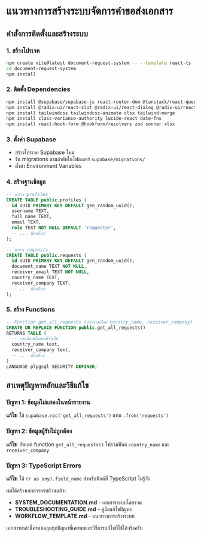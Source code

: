 # แนวทางการสร้างระบบจัดการคำขอส่งเอกสาร

## คำสั่งการติดตั้งและสร้างระบบ

### 1. สร้างโปรเจค
```bash
npm create vite@latest document-request-system -- --template react-ts
cd document-request-system
npm install
```

### 2. ติดตั้ง Dependencies
```bash
npm install @supabase/supabase-js react-router-dom @tanstack/react-query
npm install @radix-ui/react-slot @radix-ui/react-dialog @radix-ui/react-dropdown-menu
npm install tailwindcss tailwindcss-animate clsx tailwind-merge
npm install class-variance-authority lucide-react date-fns
npm install react-hook-form @hookform/resolvers zod sonner xlsx
```

### 3. ตั้งค่า Supabase
- สร้างโปรเจค Supabase ใหม่
- รัน migrations ตามลำดับในโฟลเดอร์ `supabase/migrations/`
- ตั้งค่า Environment Variables

### 4. สร้างฐานข้อมูล
```sql
-- ตาราง profiles
CREATE TABLE public.profiles (
  id UUID PRIMARY KEY DEFAULT gen_random_uuid(),
  username TEXT,
  full_name TEXT,
  email TEXT,
  role TEXT NOT NULL DEFAULT 'requester',
  -- ... ฟิลด์อื่นๆ
);

-- ตาราง requests  
CREATE TABLE public.requests (
  id UUID PRIMARY KEY DEFAULT gen_random_uuid(),
  document_name TEXT NOT NULL,
  receiver_email TEXT NOT NULL,
  country_name TEXT,
  receiver_company TEXT,
  -- ... ฟิลด์อื่นๆ
);
```

### 5. สร้าง Functions
```sql
-- Function get_all_requests (ต้องรวมฟิลด์ country_name, receiver_company)
CREATE OR REPLACE FUNCTION public.get_all_requests()
RETURNS TABLE (
  -- รวมฟิลด์ทั้งหมดที่จำเป็น
  country_name text,
  receiver_company text,
  -- ... ฟิลด์อื่นๆ
)
LANGUAGE plpgsql SECURITY DEFINER;
```

## สาเหตุปัญหาหลักและวิธีแก้ไข

### ปัญหา 1: ข้อมูลไม่แสดงในหน้ารายงาน
**แก้ไข**: ใช้ `supabase.rpc('get_all_requests')` แทน `.from('requests')`

### ปัญหา 2: ข้อมูลผู้รับไม่ถูกต้อง  
**แก้ไข**: อัพเดต function `get_all_requests()` ให้รวมฟิลด์ `country_name` และ `receiver_company`

### ปัญหา 3: TypeScript Errors
**แก้ไข**: ใช้ `(r as any).field_name` สำหรับฟิลด์ที่ TypeScript ไม่รู้จัก

ผมได้สร้างเอกสารครบถ้วนแล้ว:
- **SYSTEM_DOCUMENTATION.md** - เอกสารระบบโดยรวม
- **TROUBLESHOOTING_GUIDE.md** - คู่มือแก้ไขปัญหา  
- **WORKFLOW_TEMPLATE.md** - แนวทางการสร้างระบบ

เอกสารเหล่านี้ครอบคลุมทุกปัญหาที่เคยพบและวิธีการแก้ไขที่ใช้ได้จริงครับ